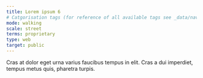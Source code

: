 ```yaml
---
title: Lorem ipsum 6
# Catgorisation tags (for reference of all available tags see _data/navigation_tools.yml file):
mode: walking
scale: street
terms: proprietary
type: web
target: public
---
```


Cras at dolor eget urna varius faucibus tempus in elit. Cras a dui imperdiet, tempus metus quis, pharetra turpis.